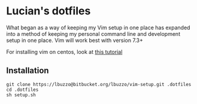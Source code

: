Lucian's dotfiles
=

What began as a way of keeping my Vim setup in one place has expanded into a
method of keeping my personal command line and development setup in one place.
Vim will work best with version 7.3+

For installing vim on centos, look at [this tutorial](http://www.fullybaked.co.uk/articles/installing-latest-vim-on-centos-from-source)

Installation
-

    git clone https://lbuzzo@bitbucket.org/lbuzzo/vim-setup.git .dotfiles
    cd .dotfiles
    sh setup.sh